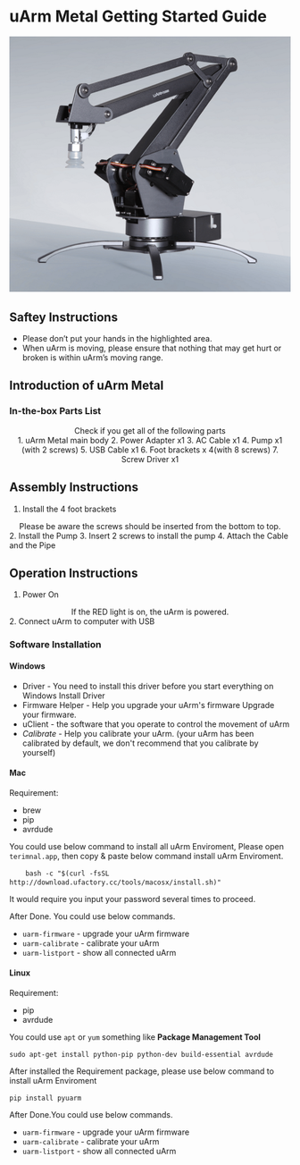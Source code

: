 # uArm Metal Getting Started Guide

![uarm](img/getting_started/guide-1.png)


## Saftey Instructions

- Please don’t put your hands in the highlighted area.
- When uArm is moving, please ensure that nothing that may get hurt or broken is within uArm’s moving range.


## Introduction of uArm Metal

### In-the-box Parts List

<center>Check if you get all of the following parts</center>

<center>
1. uArm Metal main body
2. Power Adapter x1
3. AC Cable x1
4. Pump x1 (with 2 screws)
5. USB Cable x1
6. Foot brackets x 4(with 8 screws)
7. Screw Driver x1
</center>

## Assembly Instructions

1. Install the 4 foot brackets
<center>Please be aware the screws should be inserted from the bottom to top.</center>
2. Install the Pump
3. Insert 2 screws to install the pump
4. Attach the Cable and the Pipe

## Operation Instructions
1. Power On
<center>If the RED light is on, the uArm is powered.</center>
2. Connect uArm to computer with USB

### Software Installation

#### Windows

- Driver - You need to install this driver before you start everything on Windows
    Install Driver
- Firmware Helper - Help you upgrade your uArm's firmware
    Upgrade your firmware.
- uClient - the software that you operate to control the movement of uArm
- *Calibrate* - Help you calibrate your uArm. (your uArm has been calibrated by default, we don't recommend that you calibrate by yourself)

#### Mac


Requirement:  
- brew  
- pip  
- avrdude  

You could use below command to install all uArm Enviroment, Please open `terimnal.app`, then copy & paste below command install uArm Enviroment.

```
    bash -c "$(curl -fsSL http://download.ufactory.cc/tools/macosx/install.sh)"
```

It would require you input your password several times to proceed.

After Done.
You could use below commands.  
- `uarm-firmware` - upgrade your uArm firmware  
- `uarm-calibrate` - calibrate your uArm  
- `uarm-listport` - show all connected uArm  


#### Linux

Requirement:  
- pip  
- avrdude  

You could use `apt` or `yum` something like **Package Management Tool**

```
sudo apt-get install python-pip python-dev build-essential avrdude
```

After installed the Requirement package, please use below command to install uArm Enviroment

```
pip install pyuarm
```

After Done.You could use below commands.  
- `uarm-firmware` - upgrade your uArm firmware  
- `uarm-calibrate` - calibrate your uArm  
- `uarm-listport` - show all connected uArm  
